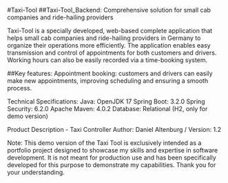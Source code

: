 #Taxi-Tool
##Taxi-Tool_Backend:
Comprehensive solution for small cab companies and ride-hailing providers

Taxi-Tool is a specially developed, web-based complete application that helps small cab companies and ride-hailing providers in Germany to organize their operations more efficiently. 
The application enables easy transmission and control of appointments for both customers and drivers. Working hours can also be easily recorded via a time-booking system.

##Key features:
Appointment booking: customers and drivers can easily make new appointments, improving scheduling and ensuring a smooth process.

Technical Specifications:
Java: OpenJDK 17
Spring Boot: 3.2.0
Spring Security: 6.2.0
Apache Maven: 4.0.2
Database: Relational (H2, only for demo version)


Product Description - Taxi Controller
Author: Daniel Altenburg / Version: 1.2 

Note:
This demo version of the Taxi Tool is exclusively intended as a portfolio project designed to showcase my skills and expertise in software development. It is not meant for production use and has been specifically developed for this purpose to demonstrate my capabilities. Thank you for your understanding.
